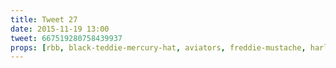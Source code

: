 ```yaml
---
title: Tweet 27
date: 2015-11-19 13:00
tweet: 667519280758439937
props: [rbb, black-teddie-mercury-hat, aviators, freddie-mustache, harley-jacket, leather-chaps, do-i-look-like-i-fly-economy-button, heeled-black-boots, judy-garland, hollywood-walk-of-fame]
---
```

